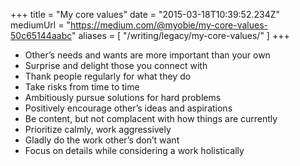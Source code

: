 +++
title = "My core values"
date = "2015-03-18T10:39:52.234Z"
mediumUrl = "https://medium.com/@myobie/my-core-values-50c65144aabc"
aliases = [
  "/writing/legacy/my-core-values/"
]
+++

* Other’s needs and wants are more important than your own
* Surprise and delight those you connect with
* Thank people regularly for what they do
* Take risks from time to time
* Ambitiously pursue solutions for hard problems
* Positively encourage other’s ideas and aspirations
* Be content, but not complacent with how things are currently
* Prioritize calmly, work aggressively
* Gladly do the work other’s don’t want
* Focus on details while considering a work holistically